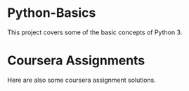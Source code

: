 # Python-Basics
This project covers some of the basic concepts of Python 3.
# Coursera Assignments
Here are also some coursera assignment solutions.
